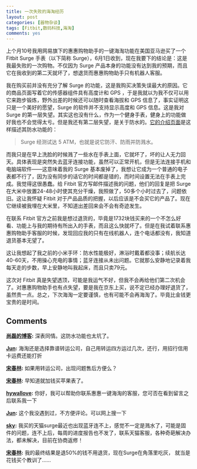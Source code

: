 ```yaml
---
title: 一次失败的海淘经历
layout: post
categories: [器物杂谈]
tags: [Fitbit,数码科技,海淘]
comments: yes
---
```



上个月10号我用网易旗下的惠惠购物助手的一键海淘功能在美国亚马逊买了一个 Fitbit Surge 手表（以下简称 Surge），6月1日收到，现在我要下的结论是：这是我最失败的一次购物。不仅因为 Surge 产品本身的功能没有达到我的预期，而且它在我收到的第二天就坏了，想退货而惠惠购物助手只有机器人客服。 

我在购买前并没有充分了解 Surge 的功能，这是我购买决策失误最大的原因。它的商品页面写着它的传感器组件具有高度计和 GPS ，于是我就以为我不仅可以用它来跑步锻炼，野外出差的时候还可以随时查看海拔和 GPS 信息了，事实证明这只是一个美好的愿望，Surge 的软件并不支持显示高度和 GPS 信息。这是我对 Surge 的第一层失望。其实这也没有什么，作为一个健身手表，健身上的功能做好我也不会觉得太亏。但是我还有第二层失望，是关于防水的。[它的介绍页面](https://www.fitbit.com/cn/surge)是这样描述其防水功能的： 

> Surge 经测试达 5 ATM，也就是说它防汗、防雨并防溅水。

而我只是在早上洗脸的时候溅了一些水在手表上面，它就坏了，坏的让人无力回天。具体表现是突然失去蓝牙连接功能，虽然可以正常开机，但是无法连接手机和电脑端软件——这意味着我的 Surge 基本废掉了，我想让它成为一个普通的电子表都不行了，因为没有同步的话它的时间都是错的，而时间设置无法在手表上完成。我觉得这很愚蠢。给 Fitbit 官方写邮件描述我的问题，他们的回复是把 Surge 在大米中放置24-48小时使其充分干燥，我照做了，50多个小时过去了，问题依旧。这让我怀疑 Fitbit 对于产品品质的把握，以后应该是不会买它的产品了。现在它继续被我埋在大米里，不知道出差回来会不会有奇迹发生。 

在联系 Fitbit 官方之前我是想过退货的，毕竟是1732块钱买来的一个不怎么好看、功能上与我的期待有所出入的手表，而且这么快就坏了。但是在我试着联系惠惠购物助手客服的时候，发现回应我的只有在线机器人，连个电话都没有，我知道退货基本无望了。 

这让我想起了我之前的小米手环：防水性能极好，淋浴时戴着都没事；续航长达40-60天，不用操心充电的事情；蓝牙连接从未出问题。它就那么安静地记录着我每天走的步数，早上安静地叫我起床，而且只卖79元。 

这次对 Fitbit 真是失望透顶，可能是我运气不好，但我不会再给他们第二次机会了。对惠惠购物助手也有点失望，要是我在京东上买，说不定已经办理好退货了，虽然贵一点。总之，下次海淘一定要谨慎，也有可能不会再海淘了。毕竟比金钱更宝贵的是时间。

## Comments

**[尚磊的博客](#39376 "2015-06-09 15:47:54"):** 深表同情。这防水功能也太坑了。

**[Jun](#39427 "2015-06-10 15:45:16"):** 海淘还是选择靠谱转运公司，自己用转运四方运过几次，还行，用招行信用卡运费还能打折

**[宋春林](#39429 "2015-06-10 16:33:54"):** 如果用转运公司，出现问题售后方便么？

**[宋春林](#39430 "2015-06-10 16:35:00"):** 早知道就加钱买苹果表了。

**[hywallove](#39431 "2015-06-10 17:39:55"):** 你好，我可以帮助你联系惠惠一键海淘的客服，您可否在看到留言之后联系我一下

**[Jun](#39537 "2015-06-13 21:07:55"):** 这个我没遇到过，不方便评论。可以网上搜一下

**[sky](#44309 "2015-11-22 23:08:13"):** 我买的天猫surge最近也出现蓝牙连不上，感觉不一定是溅水了，可能是固件的问题，连不上后，每周的进度报告也不发了，联系天猫客服，各种奇葩解决办法，都未解决，目前在协商返修！

**[宋春林](#44324 "2015-11-23 10:52:42"):** 我的最终结果是退50%的钱不用退货，现在Surge在角落里吃灰， 就当是花钱买个教训了……

